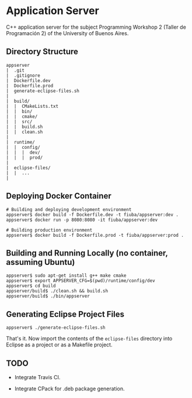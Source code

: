 # Application Server
C++ application server for the subject Programming Workshop 2 (Taller de Programación 2) of the University of Buenos Aires.

## Directory Structure
```
appserver
|  .git
|  .gitignore
|  Dockerfile.dev
|  Dockerfile.prod
|  generate-eclipse-files.sh
|
|  build/
|  |  CMakeLists.txt
|  |  bin/
|  |  cmake/
|  |  src/
|  |  build.sh
|  |  clean.sh
|
|  runtime/
|  |  config/
|  |  |  dev/
|  |  |  prod/
|
|  eclipse-files/
|  |  ...
|
```

## Deploying Docker Container
```
# Building and deploying development environment
appserver$ docker build -f Dockerfile.dev -t fiuba/appserver:dev .
appserver$ docker run -p 8080:8080 -it fiuba/appserver:dev

# Building production environment
appserver$ docker build -f Dockerfile.prod -t fiuba/appserver:prod .
```

## Building and Running Locally (no container, assuming Ubuntu)
```
appserver$ sudo apt-get install g++ make cmake
appserver$ export APPSERVER_CFG=$(pwd)/runtime/config/dev
appserver$ cd build
appserver/build$ ./clean.sh && build.sh
appserver/build$ ./bin/appserver
```

## Generating Eclipse Project Files
```
appserver$ ./generate-eclipse-files.sh
```
That's it. Now import the contents of the `eclipse-files` directory into Eclipse as a project or as a Makefile project.

## TODO

* Integrate Travis CI.

* Integrate CPack for .deb package generation.

